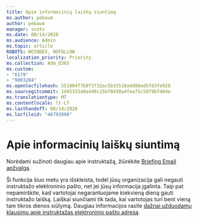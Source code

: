 ```yaml
---
title: Apie informacinių laiškų siuntimą
ms.author: pebaum
author: pebaum
manager: scotv
ms.date: 08/14/2020
ms.audience: Admin
ms.topic: article
ROBOTS: NOINDEX, NOFOLLOW
localization_priority: Priority
ms.collection: Adm_O365
ms.custom:
- "6179"
- "9003284"
ms.openlocfilehash: 551804f7b9f3732ac5b33518add86ed5f83fe928
ms.sourcegitcommit: 1d45333a0a448c15bf8430a4fea75c50f9b7464e
ms.translationtype: MT
ms.contentlocale: lt-LT
ms.lasthandoff: 08/14/2020
ms.locfileid: "46793898"
---
```

# <a name="about-briefing-email"></a>Apie informacinių laiškų siuntimą

Norėdami sužinoti daugiau apie instruktažą, žiūrėkite [Briefing Email apžvalga](https://docs.microsoft.com/briefing/be-overview).  

Ši funkcija šiuo metu yra išskleista, todėl jūsų organizacija gali negauti instruktažo elektroninio pašto, net jei jūsų informacija įgalinta. Taip pat nepamirškite, kad vartotojai negarantuojame kiekvieną dieną gauti instruktažo laišką. Laiškai siunčiami tik tada, kai vartotojas turi bent vieną tam tikros dienos siūlymą. Daugiau informacijos rasite [dažnai užduodamų klausimų apie instruktažas elektroninio pašto adresą](https://docs.microsoft.com/briefing/be-faqs).